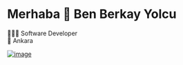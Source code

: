 
<h1>Merhaba 👋 Ben Berkay Yolcu</h1>

👨🏻‍💻 Software Developer</br>
📌 Ankara


 <a href ="[https://www.instagram.com/](https://www.instagram.com/yazilimyolcusu0/)">![image](https://user-images.githubusercontent.com/56292568/197621686-e030e91a-f961-4344-9952-38231d988ed3.png)<a/>

